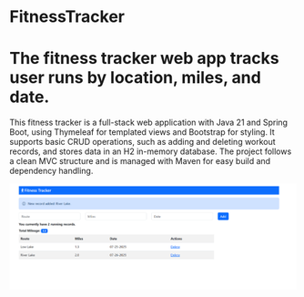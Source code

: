 # FitnessTracker

# The fitness tracker web app tracks user runs by location, miles, and date.

This fitness tracker is a full-stack web application with Java 21 and Spring Boot, using Thymeleaf for templated views and Bootstrap for styling. It supports basic CRUD operations, such as adding and deleting workout records, and stores data in an H2 in-memory database. The project follows a clean MVC structure and is managed with Maven for easy build and dependency handling. 

![Image Alt](https://github.com/sboukdad/FitnessTracker/blob/db454f6befef347c376dc8877a8be29db620f98e/fitnessTrackerDemo.png)
